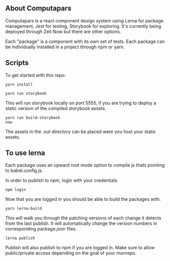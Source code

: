 ## About Computapars

Computapars is a react component design system using Lerna for package management, Jest for testing, Storybook for exploring. It's currently being deployed through Zeit Now but there are other options.

Each "package" is a component with its own set of tests. Each package can be individually installed in a project through npm or yarn.

## Scripts

To get started with this repo:

```
yarn install
```

```
yarn run storybook
```

This will run storybook locally on port 5555, if you are trying to deploy a static version of the compiled storybook assets.

```
yarn run build-storybook
now
```

The assets in the .out directory can be placed were you host your static assets.

## To use lerna

Each package uses an upward root mode option to compile js thats pointing to babel.config.js.

In order to publish to npm, login with your credentials

```
npm login
```

Now that you are logged in you should be able to build the packages with.

```
yarn lerna-build
```

This will walk you through the patching versions of each change it detects from the last publish. It will automatically change the version numbers in corresponding package.json files.

```
lerna publish
```

Publish will also publish to npm if you are logged in. Make sure to allow public/private access depending on the goal of your monrepo.
